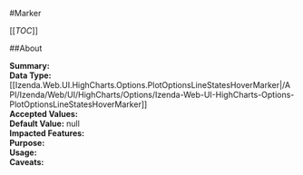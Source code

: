 #Marker

[[_TOC_]]

##About

**Summary:**   
**Data Type:** [[Izenda.Web.UI.HighCharts.Options.PlotOptionsLineStatesHoverMarker|/API/Izenda/Web/UI/HighCharts/Options/Izenda-Web-UI-HighCharts-Options-PlotOptionsLineStatesHoverMarker]]  
**Accepted Values:**   
**Default Value:** null  
**Impacted Features:**   
**Purpose:**   
**Usage:**   
**Caveats:**   

